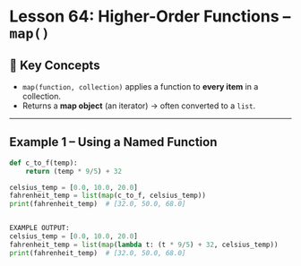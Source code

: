# Lesson 64: Higher-Order Functions – `map()`

## 🔑 Key Concepts
- `map(function, collection)` applies a function to **every item** in a collection.
- Returns a **map object** (an iterator) → often converted to a `list`.

---

## Example 1 – Using a Named Function
```python
def c_to_f(temp):
    return (temp * 9/5) + 32

celsius_temp = [0.0, 10.0, 20.0]
fahrenheit_temp = list(map(c_to_f, celsius_temp))
print(fahrenheit_temp)  # [32.0, 50.0, 68.0]


EXAMPLE OUTPUT:
celsius_temp = [0.0, 10.0, 20.0]
fahrenheit_temp = list(map(lambda t: (t * 9/5) + 32, celsius_temp))
print(fahrenheit_temp)  # [32.0, 50.0, 68.0]


